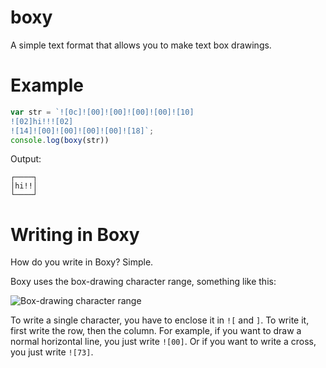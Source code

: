 # boxy
A simple text format that allows you to make text box drawings.

# Example
```js
var str = `![0c]![00]![00]![00]![00]![10]
![02]hi!!![02]
![14]![00]![00]![00]![00]![18]`;
console.log(boxy(str))
```
Output:
```
┌────┐
│hi!!│
└────┘
```

# Writing in Boxy
How do you write in Boxy? Simple.

Boxy uses the box-drawing character range, something like this:

![Box-drawing character range](https://upload.wikimedia.org/wikipedia/commons/thumb/8/85/Unicode_Box_Drawings_%282500_-_27FF%29.svg/480px-Unicode_Box_Drawings_%282500_-_27FF%29.svg.png)

To write a single character, you have to enclose it in `![` and `]`. To write it, first write the row, then the column. For example, if you want to draw a normal horizontal line, you just write `![00]`. Or if you want to write a cross, you just write `![73]`.
